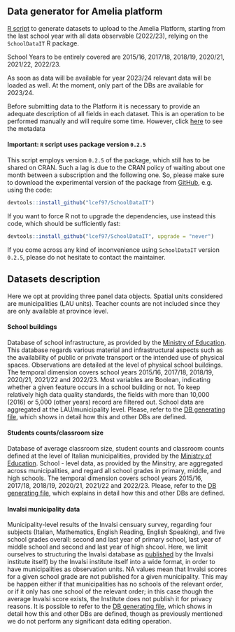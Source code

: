 ## Data generator for Amelia platform

[R script](https://github.com/lcef97/AMELIA_datasets/blob/main/DB%20generator.R) to generate datasets to upload to the Amelia Platform, starting from the last school year with all data observable (2022/23), relying on the `SchoolDataIT` R package.

School Years to be entirely covered are 2015/16, 2017/18, 2018/19, 2020/21, 2021/22, 2022/23.

As soon as data will be available for year 2023/24 relevant data will be loaded as well. At the moment, only part of the DBs are available for 2023/24.

Before submitting data to the Platform it is necessary to provide an adequate description of all fields in each dataset.
This is an operation to be performed manually and will require some time. 
However, click [here](https://github.com/lcef97/AMELIA_datasets/blob/main/Complete%20data/field_track.csv) to see the metadata 

#### Important: `R` script uses package version `0.2.5`

This script employs version `0.2.5` of the package, which still has to be shared on CRAN.
Such a lag is due to the CRAN policy of waiting about one month between a subscription and the following one. 
So, please make sure to download the experimental version of the package from [GitHub](https://github.com/lcef97/SchoolDataIT),
e.g. using the code:
``` r
devtools::install_github("lcef97/SchoolDataIT")
```
If you want to force R not to upgrade the dependencies, use instead this code, which should be sufficiently fast:
``` r
devtools::install_github("lcef97/SchoolDataIT", upgrade = "never")
```
If you come across any kind of inconvenience using `SchoolDataIT` version `0.2.5`, please do not hesitate to contact the maintainer.

## Datasets description

Here we opt at providing three panel data objects. Spatial units considered are municipalities (LAU units).
Teacher counts are not included since they are only available at province level.

#### School buildings
Database of school infrastructure, as provided by the
[Ministry of Education](https://dati.istruzione.it/opendata/opendata/catalogo/elements1/?area=Edilizia%20Scolastica).
This database regards various material and infrastructural aspects such as the availability of public or private transport or the intended use of physical
spaces. Observations are detailed at the level of physical school buildings. 
The temporal dimension covers school years 2015/16, 2017/18, 2018/19, 2020/21, 2021/22 and 2022/23.
Most variables are Boolean, indicating whether a given feature occurs in a school building or not. 
To keep relatively high data quality standards, the fields with more than 10,000 (2016) or 5,000 (other years) record are filtered out.
School data are aggregated at the LAU/municipality level.
Please, refer to the [DB generating file](https://github.com/lcef97/AMELIA_datasets/blob/main/DB%20generator.R), which shows
in detail how this and other DBs are defined. 

#### Students counts/classroom size
Database of average classroom size, student counts and classroom counts defined at the level of Italian municipalities,
provided by the [Ministry of Education](https://dati.istruzione.it/opendata/opendata/catalogo/elements1/?area=Studenti).
School - level data, as provided by the Minsitry, are aggregated across municipalities, and regard all school grades in primary, middle, and high schools. 
The temporal dimension covers school years 2015/16, 2017/18, 2018/19, 2020/21, 2021/22 and 2022/23.
Please, refer to the [DB generating file](https://github.com/lcef97/AMELIA_datasets/blob/main/DB%20generator.R), which explains
in detail how this and other DBs are defined. 

#### Invalsi municipality data
Municipality-level results of the Invalsi censuary survey, regarding four subjects (Italian, Mathematics, English Reading, English Speaking), 
and five school grades overall: second and last year of primary school, last year of middle school and second and last year of high shcool.
Here, we limit ourselves to structuring the Invalsi database as
[published](https://serviziostatistico.invalsi.it/en/invalsi_ss_data/punteggi-e-percentuale-di-studenti-nei-livelli-di-competenza-per-ripartizioni-territoriali-e-caratteristiche-di-contesto/) by the Invalsi institute itself)
by the Invalsi institute itself
into a wide format, in order to have municipalities as observation units. 
NA values mean that Invalsi scores for a given school grade are not published for a given municipality.
This may be happen either if that municipalities has no schools of the relevant order, or if it only has one school of the relevant order; 
in this case though the average Invalsi score exists, the Institute does not publish it for privacy reasons. 
It is possible to refer to the [DB generating file](https://github.com/lcef97/AMELIA_datasets/blob/main/DB%20generator.R), which shows
in detail how this and other DBs are defined, though as previously mentioned we do not perform any significant data editing operation.


